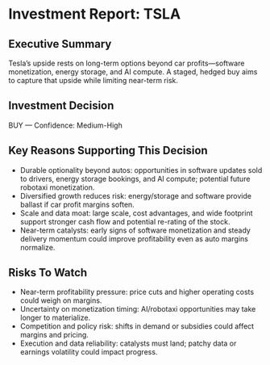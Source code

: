 # Investment Report: TSLA
## Executive Summary
Tesla’s upside rests on long-term options beyond car profits—software monetization, energy storage, and AI compute. A staged, hedged buy aims to capture that upside while limiting near-term risk.

## Investment Decision
BUY — Confidence: Medium-High

## Key Reasons Supporting This Decision
- Durable optionality beyond autos: opportunities in software updates sold to drivers, energy storage bookings, and AI compute; potential future robotaxi monetization.
- Diversified growth reduces risk: energy/storage and software provide ballast if car profit margins soften.
- Scale and data moat: large scale, cost advantages, and wide footprint support stronger cash flow and potential re-rating of the stock.
- Near-term catalysts: early signs of software monetization and steady delivery momentum could improve profitability even as auto margins normalize.

## Risks To Watch
- Near-term profitability pressure: price cuts and higher operating costs could weigh on margins.
- Uncertainty on monetization timing: AI/robotaxi opportunities may take longer to materialize.
- Competition and policy risk: shifts in demand or subsidies could affect margins and pricing.
- Execution and data reliability: catalysts must land; patchy data or earnings volatility could impact progress.